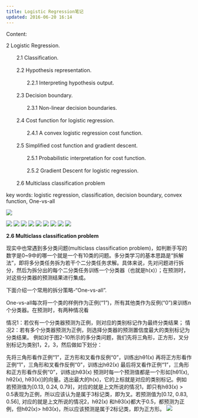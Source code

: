 ```yaml
---
title: Logistic Regression笔记
updated: 2016-06-20 16:14
---
```

Content:

2 Logistic Regression. 

　　2.1 Classification. 

　　2.2 Hypothesis representation. 

　　　　2.2.1 Interpreting hypothesis output. 

　　2.3 Decision boundary. 

　　　　2.3.1 Non-linear decision boundaries. 

　　2.4 Cost function for logistic regression. 

　　　　2.4.1 A convex logistic regression cost function. 

　　2.5 Simplified cost function and gradient descent. 

　　　　2.5.1 Probabilistic interpretation for cost function. 

　　　　2.5.2 Gradient Descent for logistic regression. 

　　2.6 Multiclass classification problem

key words: logistic regression, classification, decision boundary, convex function, One-vs-all


![](http://images2015.cnblogs.com/blog/788978/201603/788978-20160328192030519-812563713.png)

![](http://images2015.cnblogs.com/blog/788978/201603/788978-20160328192042019-93741073.png)
![](http://images2015.cnblogs.com/blog/788978/201603/788978-20160328192054848-888347764.png)
![](http://images2015.cnblogs.com/blog/788978/201603/788978-20160328192140926-1899896864.png)
![](http://images2015.cnblogs.com/blog/788978/201603/788978-20160328192155379-1587196352.png)
![](http://images2015.cnblogs.com/blog/788978/201603/788978-20160328192208660-714307135.png)
![](http://images2015.cnblogs.com/blog/788978/201603/788978-20160328192222738-878325537.png)
![](http://images2015.cnblogs.com/blog/788978/201603/788978-20160328192238551-194444970.png)
![](http://images2015.cnblogs.com/blog/788978/201603/788978-20160328192250035-1875959994.png)
![](http://images2015.cnblogs.com/blog/788978/201603/788978-20160328192302598-1542727721.png)

**2.6 Multiclass classification problem**

现实中也常遇到多分类问题(multiclass classification problem)，如判断手写的数字是0~9中的哪一个就是一个有10类的问题。多分类学习的基本思路是“拆解法”，即将多分类任务拆为若干个二分类任务求解。具体来说，先对问题进行拆分，然后为拆分出的每个二分类任务训练一个分类器（也就是h(x)）；在预测时，对这些分类器的预测结果进行集成。

下面介绍一个常用的拆分策略-“One-vs-all”.

One-vs-all每次将一个类的样例作为正例(“1”)，所有其他类作为反例(“0”)来训练n个分类器。在预测时，有两种情况看

情况1：若仅有一个分类器预测为正例，则对应的类别标记作为最终分类结果；
情况2：若有多个分类器预测为正例，则选择分类器的预测置信度最大的类别标记为分类结果。
例如对于图2-10所示的多分类问题，我们先将三角形，正方形，叉分别标记为类别1，2，3，然后做如下划分：

先将三角形看作正例“1”，正方形和叉看作反例“0”，训练出hθ1(x)
再将正方形看作正例“1”，三角形和叉看作反例“0”，训练出hθ2(x)
最后将叉看作正例“1”，三角形和正方形看作反例“0”，训练出hθ3(x)
预测时每一个预测值都是一个形如[hθ1(x), hθ2(x), hθ3(x)]的向量。选出最大的h(x)，它的上标就是对应的类别标记。例如若预测值为[0.13, 0.24, 0.79]，对应的就是上文所说的情况1，即只有hθ3(x) > 0.5表现为正例，所以应该认为是属于3标记类，即为叉。若预测值为[0.12, 0.83, 0.56], 对应的就是上文所说的情况2，hθ2(x) 和hθ3(x)都大于0.5，都预测为正例，但hθ2(x)> hθ3(x)，所以应该预测是属于2标记类，即为正方形。
![](http://images2015.cnblogs.com/blog/788978/201604/788978-20160404225732875-1143292626.png)


